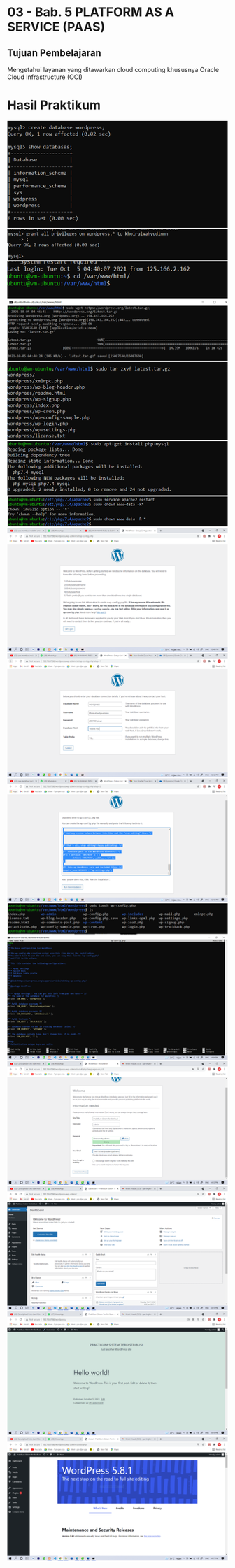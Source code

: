 # 03 - Bab. 5 PLATFORM AS A SERVICE (PAAS)


## Tujuan Pembelajaran

Mengetahui layanan yang ditawarkan cloud computing khususnya Oracle Cloud
Infrastructure (OCI)

# Hasil Praktikum
![Screenshot](img/1.png)
![Screenshot](img/2.png)
![Screenshot](img/3.png)
![Screenshot](img/4.png)
![Screenshot](img/5.png)
![Screenshot](img/6.png)
![Screenshot](img/7.png)
![Screenshot](img/8.png)
![Screenshot](img/9.png)
![Screenshot](img/10.png)
![Screenshot](img/11.png)
![Screenshot](img/12.png)
![Screenshot](img/13.png)
![Screenshot](img/14.png)
![Screenshot](img/15.png)
![Screenshot](img/16.png)
